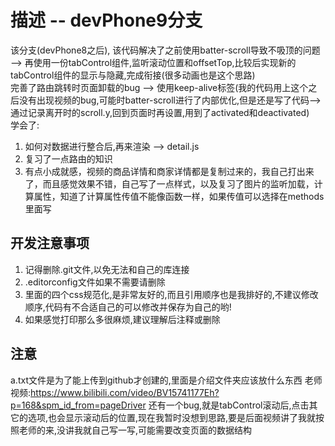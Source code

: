 # 描述 -- devPhone9分支
该分支(devPhone8之后), 该代码解决了之前使用batter-scroll导致不吸顶的问题 --> 再使用一份tabControl组件,监听滚动位置和offsetTop,比较后实现新的tabControl组件的显示与隐藏,完成衔接(很多动画也是这个思路)
<br/>
完善了路由跳转时页面卸载的bug --> 使用keep-alive标签(我的代码用上这个之后没有出现视频的bug,可能时batter-scroll进行了内部优化,但是还是写了代码-->通过记录离开时的scroll.y,回到页面时再设置,用到了activated和deactivated)
<br/>
学会了:
1. 如何对数据进行整合后,再来渲染 --> detail.js
2. 复习了一点路由的知识
3. 有点小成就感，视频的商品详情和商家详情都是复制过来的，我自己打出来了，而且感觉效果不错，自己写了一点样式，以及复习了图片的监听加载，计算属性，知道了计算属性传值不能像函数一样，如果传值可以选择在methods里面写

## 开发注意事项
1. 记得删除.git文件,以免无法和自己的库连接
2. .editorconfig文件如果不需要请删除
3. 里面的四个css规范化,是非常友好的,而且引用顺序也是我排好的,不建议修改顺序,代码有不合适自己的可以修改并保存为自己的哟!
4. 如果感觉打印那么多很麻烦,建议理解后注释或删除

## 注意
a.txt文件是为了能上传到github才创建的,里面是介绍文件夹应该放什么东西
老师视频:https://www.bilibili.com/video/BV15741177Eh?p=168&spm_id_from=pageDriver
还有一个bug,就是tabControl滚动后,点击其它的选项,也会显示滚动后的位置,现在我暂时没想到思路,要是后面视频讲了我就按照老师的来,没讲我就自己写一写,可能需要改变页面的数据结构

